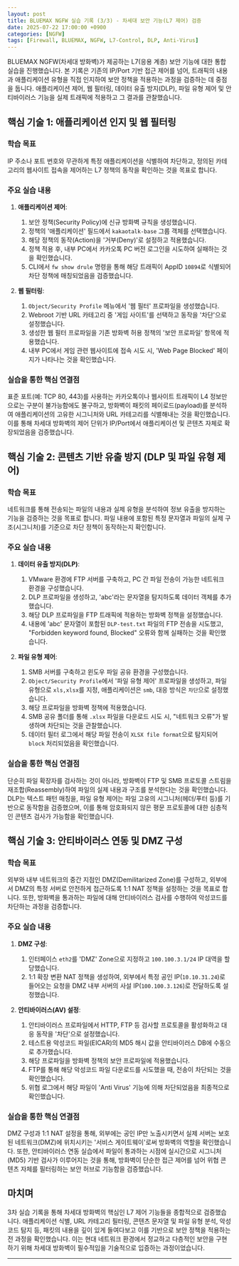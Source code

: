 ```yaml
---
layout: post
title: BLUEMAX NGFW 실습 기록 (3/3) - 차세대 보안 기능(L7 제어) 검증
date: 2025-07-22 17:00:00 +0900
categories: [NGFW]
tags: [Firewall, BLUEMAX, NGFW, L7-Control, DLP, Anti-Virus]
---
```


BLUEMAX NGFW(차세대 방화벽)가 제공하는 L7(응용 계층) 보안 기능에 대한 통합 실습을 진행했습니다. 본 기록은 기존의 IP/Port 기반 접근 제어를 넘어, 트래픽의 내용과 애플리케이션 유형을 직접 인지하여 보안 정책을 적용하는 과정을 검증하는 데 중점을 둡니다. 애플리케이션 제어, 웹 필터링, 데이터 유출 방지(DLP), 파일 유형 제어 및 안티바이러스 기능을 실제 트래픽에 적용하고 그 결과를 관찰했습니다.

## 핵심 기술 1: 애플리케이션 인지 및 웹 필터링

### 학습 목표
IP 주소나 포트 번호와 무관하게 특정 애플리케이션을 식별하여 차단하고, 정의된 카테고리의 웹사이트 접속을 제어하는 L7 정책의 동작을 확인하는 것을 목표로 합니다.

### 주요 실습 내용
1.  **애플리케이션 제어**:
    1.  보안 정책(Security Policy)에 신규 방화벽 규칙을 생성했습니다.
    2.  정책의 '애플리케이션' 필드에서 `kakaotalk-base` 그룹 객체를 선택했습니다.
    3.  해당 정책의 동작(Action)을 '거부(Deny)'로 설정하고 적용했습니다.
    4.  정책 적용 후, 내부 PC에서 카카오톡 PC 버전 로그인을 시도하여 실패하는 것을 확인했습니다.
    5.  CLI에서 `fw show drule` 명령을 통해 해당 트래픽이 AppID `10894`로 식별되어 차단 정책에 매칭되었음을 검증했습니다.

2.  **웹 필터링**:
    1.  `Object/Security Profile` 메뉴에서 '웹 필터' 프로파일을 생성했습니다.
    2.  Webroot 기반 URL 카테고리 중 '게임 사이트'를 선택하고 동작을 '차단'으로 설정했습니다.
    3.  생성한 웹 필터 프로파일을 기존 방화벽 허용 정책의 '보안 프로파일' 항목에 적용했습니다.
    4.  내부 PC에서 게임 관련 웹사이트에 접속 시도 시, 'Web Page Blocked' 페이지가 나타나는 것을 확인했습니다.

### 실습을 통한 핵심 연결점
표준 포트(예: TCP 80, 443)를 사용하는 카카오톡이나 웹사이트 트래픽이 L4 정보만으로는 구분이 불가능함에도 불구하고, 방화벽이 패킷의 페이로드(payload)를 분석하여 애플리케이션의 고유한 시그니처와 URL 카테고리를 식별해내는 것을 확인했습니다. 이를 통해 차세대 방화벽의 제어 단위가 IP/Port에서 애플리케이션 및 콘텐츠 자체로 확장되었음을 검증했습니다.

## 핵심 기술 2: 콘텐츠 기반 유출 방지 (DLP 및 파일 유형 제어)

### 학습 목표
네트워크를 통해 전송되는 파일의 내용과 실제 유형을 분석하여 정보 유출을 방지하는 기능을 검증하는 것을 목표로 합니다. 파일 내용에 포함된 특정 문자열과 파일의 실제 구조(시그니처)를 기준으로 차단 정책이 동작하는지 확인합니다.

### 주요 실습 내용
1.  **데이터 유출 방지(DLP)**:
    1.  VMware 환경에 FTP 서버를 구축하고, PC 간 파일 전송이 가능한 네트워크 환경을 구성했습니다.
    2.  DLP 프로파일을 생성하고, 'abc'라는 문자열을 탐지하도록 데이터 객체를 추가했습니다.
    3.  해당 DLP 프로파일을 FTP 트래픽에 적용하는 방화벽 정책을 설정했습니다.
    4.  내용에 'abc' 문자열이 포함된 `DLP-test.txt` 파일의 FTP 전송을 시도했고, "Forbidden keyword found, Blocked" 오류와 함께 실패하는 것을 확인했습니다.

2.  **파일 유형 제어**:
    1.  SMB 서버를 구축하고 윈도우 파일 공유 환경을 구성했습니다.
    2.  `Object/Security Profile`에서 '파일 유형 제어' 프로파일을 생성하고, 파일 유형으로 `xls,xlsx`를 지정, 애플리케이션은 `smb`, 대응 방식은 `차단`으로 설정했습니다.
    3.  해당 프로파일을 방화벽 정책에 적용했습니다.
    4.  SMB 공유 폴더를 통해 `.xlsx` 파일을 다운로드 시도 시, "네트워크 오류"가 발생하며 차단되는 것을 관찰했습니다.
    5.  데이터 필터 로그에서 해당 파일 전송이 `XLSX file format`으로 탐지되어 `block` 처리되었음을 확인했습니다.

### 실습을 통한 핵심 연결점
단순히 파일 확장자를 검사하는 것이 아니라, 방화벽이 FTP 및 SMB 프로토콜 스트림을 재조합(Reassembly)하여 파일의 실제 내용과 구조를 분석한다는 것을 확인했습니다. DLP는 텍스트 패턴 매칭을, 파일 유형 제어는 파일 고유의 시그니처(헤더/푸터 등)를 기반으로 동작함을 검증했으며, 이를 통해 암호화되지 않은 평문 프로토콜에 대한 심층적인 콘텐츠 검사가 가능함을 확인했습니다.

## 핵심 기술 3: 안티바이러스 연동 및 DMZ 구성

### 학습 목표
외부와 내부 네트워크의 중간 지점인 DMZ(Demilitarized Zone)를 구성하고, 외부에서 DMZ의 특정 서버로 안전하게 접근하도록 1:1 NAT 정책을 설정하는 것을 목표로 합니다. 또한, 방화벽을 통과하는 파일에 대해 안티바이러스 검사를 수행하여 악성코드를 차단하는 과정을 검증합니다.

### 주요 실습 내용
1.  **DMZ 구성**:
    1.  인터페이스 `eth2`를 'DMZ' Zone으로 지정하고 `100.100.3.1/24` IP 대역을 할당했습니다.
    2.  1:1 확장 변환 NAT 정책을 생성하여, 외부에서 특정 공인 IP(`10.10.31.24`)로 들어오는 요청을 DMZ 내부 서버의 사설 IP(`100.100.3.126`)로 전달하도록 설정했습니다.

2.  **안티바이러스(AV) 설정**:
    1.  안티바이러스 프로파일에서 HTTP, FTP 등 검사할 프로토콜을 활성화하고 대응 동작을 '차단'으로 설정했습니다.
    2.  테스트용 악성코드 파일(EICAR)의 MD5 해시 값을 안티바이러스 DB에 수동으로 추가했습니다.
    3.  해당 프로파일을 방화벽 정책의 보안 프로파일에 적용했습니다.
    4.  FTP를 통해 해당 악성코드 파일 다운로드를 시도했을 때, 전송이 차단되는 것을 확인했습니다.
    5.  위협 로그에서 해당 파일이 'Anti Virus' 기능에 의해 차단되었음을 최종적으로 확인했습니다.

### 실습을 통한 핵심 연결점
DMZ 구성과 1:1 NAT 설정을 통해, 외부에는 공인 IP만 노출시키면서 실제 서버는 보호된 네트워크(DMZ)에 위치시키는 '서비스 게이트웨이'로써 방화벽의 역할을 확인했습니다. 또한, 안티바이러스 연동 실습에서 파일이 통과하는 시점에 실시간으로 시그니처(MD5) 기반 검사가 이루어지는 것을 통해, 방화벽이 단순한 접근 제어를 넘어 위협 콘텐츠 자체를 필터링하는 보안 허브로 기능함을 검증했습니다.

## 마치며
3차 실습 기록을 통해 차세대 방화벽의 핵심인 L7 제어 기능들을 종합적으로 검증했습니다. 애플리케이션 식별, URL 카테고리 필터링, 콘텐츠 문자열 및 파일 유형 분석, 악성코드 탐지 등, 패킷의 내용을 깊이 있게 들여다보고 이를 기반으로 보안 정책을 적용하는 전 과정을 확인했습니다. 이는 현대 네트워크 환경에서 정교하고 다층적인 보안을 구현하기 위해 차세대 방화벽이 필수적임을 기술적으로 입증하는 과정이었습니다.

<hr class="short-rule">